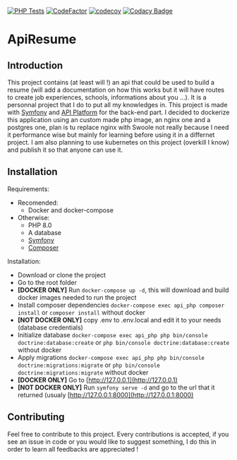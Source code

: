 [![PHP Tests](https://github.com/MikeDevresse/ApiResume/actions/workflows/php_tests.yml/badge.svg)](https://github.com/MikeDevresse/ApiResume/actions/workflows/php_tests.yml)
[![CodeFactor](https://www.codefactor.io/repository/github/mikedevresse/apiresume/badge)](https://www.codefactor.io/repository/github/mikedevresse/apiresume)
[![codecov](https://codecov.io/gh/MikeDevresse/ApiResume/branch/dev/graph/badge.svg?token=DFAVI70FIG)](https://codecov.io/gh/MikeDevresse/ApiResume)
[![Codacy Badge](https://app.codacy.com/project/badge/Grade/6c4ff99389ff474a81a4b5fbcebbe507)](https://www.codacy.com/gh/MikeDevresse/ApiResume/dashboard?utm_source=github.com&amp;utm_medium=referral&amp;utm_content=MikeDevresse/ApiResume&amp;utm_campaign=Badge_Grade)
# ApiResume

## Introduction
This project contains (at least will !) an api that could be used to build a resume (will add a documentation on how this works but it will have routes to create job experiences, schools, informations about you ...). It is a personnal project that I do to put all my knowledges in. This project is made with [Symfony](https://github.com/symfony/symfony) and [API Platform](https://api-platform.com/) for the back-end part.
I decided to dockerize this application using an custom made php image, an nginx one and a postgres one, plan is tu replace nginx with Swoole not really because I need it performance wise but mainly for learning before using it in a differnet project.
I am also planning to use kubernetes on this project (overkill I know) and publish it so that anyone can use it.

## Installation
Requirements:
- Recomended:
  - Docker and docker-compose
- Otherwise:
  - PHP 8.0
  - A database
  - [Symfony](https://symfony.com/download)
  - [Composer](https://getcomposer.org/)
 
Installation:
- Download or clone the project
- Go to the root folder
- **\[DOCKER ONLY\]** Run `docker-compose up -d`, this will download and build docker images needed to run the project
- Install composer dependencies `docker-compose exec api_php composer install` or `composer install` without docker
- **\[NOT DOCKER ONLY\]** copy .env to .env.local and edit it to your needs (database credentials)
- Initialize database `docker-compose exec api_php php bin/console doctrine:database:create` or `php bin/console doctrine:database:create` without docker
- Apply migrations `docker-compose exec api_php php bin/console doctrine:migrations:migrate` or `php bin/console doctrine:migrations:migrate` without docker
- **\[DOCKER ONLY\]** Go to [http://127.0.0.1](http://127.0.0.1)
- **\[NOT DOCKER ONLY\]** Run `symfony serve -d` and go to the url that it returned (usualy [http://127.0.0.1:8000](http://127.0.0.1:8000)

## Contributing
Feel free to contribute to this project. Every contributions is accepted, if you see an issue in code or you would like to suggest something, I do this in order to learn all feedbacks are appreciated !
